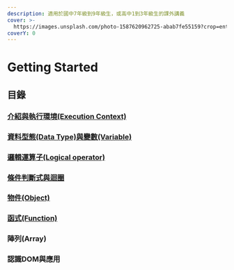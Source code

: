 ```yaml
---
description: 適用於國中7年級到9年級生，或高中1到3年級生的課外講義
cover: >-
  https://images.unsplash.com/photo-1587620962725-abab7fe55159?crop=entropy&cs=tinysrgb&fm=jpg&ixid=MnwxOTcwMjR8MHwxfHNlYXJjaHwxMHx8amF2YXNjcmlwdHxlbnwwfHx8fDE2NjExODIwNDE&ixlib=rb-1.2.1&q=80
coverY: 0
---
```


# Getting Started

## 目錄

### [介紹與執行環境(Execution Context)](./#jie-shao-yu-zhi-hang-huan-jing-runtime) <a href="#jie-shao-yu-zhi-hang-huan-jing-execution-context" id="jie-shao-yu-zhi-hang-huan-jing-execution-context"></a>

### [資料型態(Data Type)與變數(Variable)](./#zi-liao-xing-tai-data-type-yu-bian-shu-variable) <a href="#zi-liao-xing-tai-data-type-yu-bian-shu-variable" id="zi-liao-xing-tai-data-type-yu-bian-shu-variable"></a>

### [邏輯運算子(Logical operator)](./#luo-ji-yun-suan-zi-logical-operator)

### [條件判斷式與迴圈](./#tiao-jian-pan-duan-shi-yu-hui-quan)

### [物件(Object)](./#wu-jian-object)

### [函式(Function)](./#han-shi-function)

### 陣列(Array)

### 認識DOM與應用
